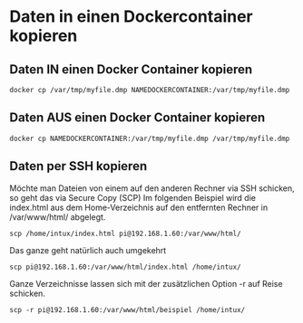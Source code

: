 # Daten in einen Dockercontainer kopieren

## Daten IN einen Docker Container kopieren
```
docker cp /var/tmp/myfile.dmp NAMEDOCKERCONTAINER:/var/tmp/myfile.dmp
```

## Daten AUS einen Docker Container kopieren
```
docker cp NAMEDOCKERCONTAINER:/var/tmp/myfile.dmp /var/tmp/myfile.dmp
```

## Daten per SSH kopieren
Möchte man Dateien von einem auf den anderen Rechner via SSH schicken, so geht das via Secure Copy (SCP) Im folgenden Beispiel wird die index.html aus dem Home-Verzeichnis auf den entfernten Rechner in /var/www/html/ abgelegt.
```
scp /home/intux/index.html pi@192.168.1.60:/var/www/html/
```
Das ganze geht natürlich auch umgekehrt
```
scp pi@192.168.1.60:/var/www/html/index.html /home/intux/
```
Ganze Verzeichnisse lassen sich mit der zusätzlichen Option -r auf Reise schicken.
```
scp -r pi@192.168.1.60:/var/www/html/beispiel /home/intux/
```
